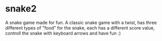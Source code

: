 # snake2
A snake game made for fun.
A classic snake game with a twist, has three different types of "food" for the snake, each has a different score value, controll the snake with keyboard arrows and have fun :)

